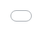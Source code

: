 ```yaml
---
layout: page
permalink: /resume/
title: resume
nav: true
nav_order: 4
---
```


<style>
.resume-iframe {
  position: fixed;
  top: 0;
  left: 0;
  width: 100vw;
  height: 100vh;
  border: none;
  z-index: 1000;
  background: white;
}

.resume-container {
  position: relative;
  width: 100%;
  height: 100vh;
  margin: 0;
  padding: 0;
}

.post {
  margin: 0 !important;
  padding: 0 !important;
}

.container {
  max-width: none !important;
  padding: 0 !important;
}

body {
  overflow: hidden;
}
</style>

<div class="resume-container">
  <iframe 
    src="{{ 'assets/pdf/jishnu_resume.pdf' | relative_url }}" 
    class="resume-iframe"
    title="Jishnu Warrier Resume">
    <p style="padding: 2rem; text-align: center;">
      Your browser does not support PDFs. 
      <a href="{{ 'assets/pdf/jishnu_resume.pdf' | relative_url }}" target="_blank">
        Download the PDF
      </a> 
      to view it.
    </p>
  </iframe>
</div>